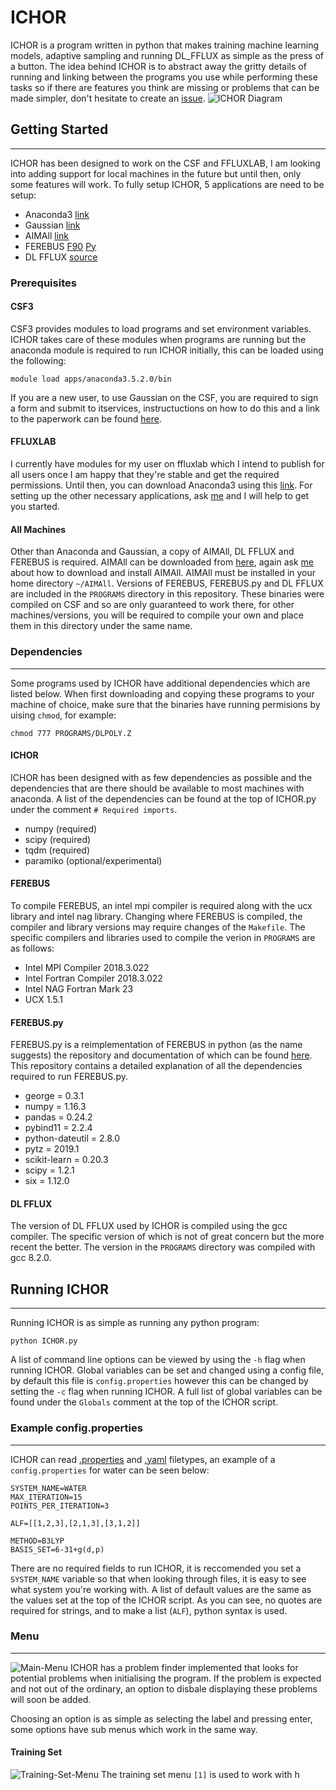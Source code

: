 # ICHOR
ICHOR is a program written in python that makes training machine learning models, adaptive sampling and running DL_FFLUX as simple as the press of a button. The idea behind ICHOR is to abstract away the gritty details of running and linking between the programs you use while performing these tasks so if there are features you think are missing or problems that can be made simpler, don't hesitate to create an [issue](https://github.com/popelier-group/ICHOR/issues).
![ICHOR Diagram](doc/img/ICHOR-diagram.png?raw=true "ICHOR Diagram")
## Getting Started
---
ICHOR has been designed to work on the CSF and FFLUXLAB, I am looking into adding support for local machines in the future but until then, only some features will work. To fully setup ICHOR, 5 applications are need to be setup:
* Anaconda3 [link](https://www.anaconda.com/distribution/#download-section)
* Gaussian  [link](https://gaussian.com/glossary/g09/)
* AIMAll    [link](http://aim.tkgristmill.com/)
* FEREBUS   [F90](https://github.com/popelier-group/FEREBUS) [Py](https://github.com/popelier-group/pyFEREBUS)
* DL FFLUX  [source](https://github.com/popelier-group/DL_POLY)
### Prerequisites
#### CSF3
CSF3 provides modules to load programs and set environment variables. ICHOR takes care of these modules when programs are running but the anaconda module is required to run ICHOR initially, this can be loaded using the following:
```
module load apps/anaconda3.5.2.0/bin
```
If you are a new user, to use Gaussian on the CSF, you are required to sign a form and submit to itservices, instructuctions on how to do this and a link to the paperwork can be found [here](http://ri.itservices.manchester.ac.uk/csf3/software/applications/gaussian/).
#### FFLUXLAB
I currently have modules for my user on ffluxlab which I intend to publish for all users once I am happy that they're stable and get the required permissions. Until then, you can download Anaconda3 using this [link](https://repo.anaconda.com/archive/Anaconda3-2019.10-Linux-x86_64.sh). For setting up the other necessary applications, ask [me](https://github.com/MattBurn) and I will help to get you started.
#### All Machines
Other than Anaconda and Gaussian, a copy of AIMAll, DL FFLUX and FEREBUS is required. AIMAll can be downloaded from [here](http://aim.tkgristmill.com/), again ask [me](https://github.com/MattBurn) about how to download and install AIMAll. AIMAll must be installed in your home directory `~/AIMAll`. Versions of FEREBUS, FEREBUS.py and DL FFLUX are included in the `PROGRAMS` directory in this repository. These binaries were compiled on CSF and so are only guaranteed to work there, for other machines/versions, you will be required to compile your own and place them in this directory under the same name.
### Dependencies
---
Some programs used by ICHOR have additional dependencies which are listed below. When first downloading and copying these programs to your machine of choice, make sure that the binaries have running permisions by uising `chmod`, for example:
```
chmod 777 PROGRAMS/DLPOLY.Z
```
#### ICHOR
ICHOR has been designed with as few dependencies as possible and the dependencies that are there should be available to most machines with anaconda. A list of the dependencies can be found at the top of ICHOR.py under the comment `# Required imports`.
* numpy (required)
* scipy (required)
* tqdm (required)
* paramiko (optional/experimental)
#### FEREBUS
To compile FEREBUS, an intel mpi compiler is required along with the ucx library and intel nag library. Changing where FEREBUS is compiled, the compiler and library versions may require changes of the `Makefile`. The specific compilers and libraries used to compile the verion in `PROGRAMS` are as follows:
* Intel MPI Compiler 2018.3.022
* Intel Fortran Compiler 2018.3.022
* Intel NAG Fortran Mark 23
* UCX 1.5.1
#### FEREBUS.py
FEREBUS.py is a reimplementation of FEREBUS in python (as the name suggests) the repository and documentation of which can be found [here](https://github.com/popelier-group/pyFEREBUS). This repository contains a detailed explanation of all the dependencies required to run FEREBUS.py.
* george = 0.3.1
* numpy = 1.16.3
* pandas = 0.24.2
* pybind11 = 2.2.4
* python-dateutil = 2.8.0
* pytz  = 2019.1
* scikit-learn = 0.20.3
* scipy = 1.2.1
* six = 1.12.0
#### DL FFLUX
The version of DL FFLUX used by ICHOR is compiled using the gcc compiler. The specific version of which is not of great concern but the more recent the better. The version in the `PROGRAMS` directory was compiled with gcc 8.2.0.
## Running ICHOR
---
Running ICHOR is as simple as running any python program:
```
python ICHOR.py
```
A list of command line options can be viewed by using the `-h` flag when running ICHOR. Global variables can be set and changed using a config file, by default this file is `config.properties` however this can be changed by setting the `-c` flag when running ICHOR. A full list of global variables can be found under the `Globals` comment at the top of the ICHOR script.
### Example config.properties
---
ICHOR can read [.properties](https://en.wikipedia.org/wiki/.properties) and [.yaml](https://en.wikipedia.org/wiki/YAML) filetypes, an example of a `config.properties` for water can be seen below:
```
SYSTEM_NAME=WATER
MAX_ITERATION=15
POINTS_PER_ITERATION=3

ALF=[[1,2,3],[2,1,3],[3,1,2]]

METHOD=B3LYP
BASIS_SET=6-31+g(d,p)
```
There are no required fields to run ICHOR, it is reccomended you set a `SYSTEM_NAME` variable so that when looking through files, it is easy to see what system you're working with. A list of default values are the same as the values set at the top of the ICHOR script. As you can see, no quotes are required for strings, and to make a list (`ALF`), python syntax is used.
### Menu
---
![Main-Menu](doc/img/main-menu.png?raw=true "Main Menu")
ICHOR has a problem finder implemented that looks for potential problems when initialising the program. If the problem is expected and not out of the ordinary, an option to disbale displaying these problems will soon be added.

Choosing an option is as simple as selecting the label and pressing enter, some options have sub menus which work in the same way.

#### Training Set
![Training-Set-Menu](doc/img/training-set-menu.png?raw=true "Training Set Menu")
The training set menu `[1]` is used to work with h